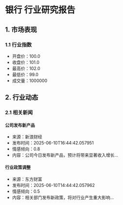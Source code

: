 # 银行 行业研究报告

## 1. 市场表现

### 1.1 行业指数
- 开盘价：100.0
- 收盘价：101.0
- 最高价：102.0
- 最低价：99.0
- 成交量：1000000

## 2. 行业动态

### 2.1 相关新闻

#### 公司发布新产品
- 来源：新浪财经
- 发布时间：2025-06-10T16:44:42.057951
- 情感倾向：0.8
- 内容：公司今日发布新产品，预计将带来显著收入增长...

#### 行业政策调整
- 来源：东方财富
- 发布时间：2025-06-10T14:44:42.057962
- 情感倾向：0.5
- 内容：相关部门发布新政策，将对行业产生重大影响...
